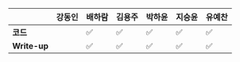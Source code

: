 |              | 강동인 | 배하람 | 김용주 | 박하윤 | 지승윤 | 유예찬 |
| ------------ | ------ | ------ | ------ | ------ | ------ | ------------ |
| **코드**     ||:white_check_mark:| :white_check_mark: | :white_check_mark:       |:white_check_mark:|:white_check_mark:|
| **Write-up** ||:white_check_mark:| :white_check_mark: | :white_check_mark:       |:white_check_mark: |:white_check_mark:|
